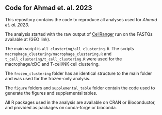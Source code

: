 ## Code for Ahmad et. al. 2023
This repository contains the code to reproduce all analyses used for *Ahmad et. al. 2023*. 

The analysis started with the raw output of [CellRanger](https://support.10xgenomics.com/single-cell-gene-expression/software/pipelines/latest/what-is-cell-ranger) run on the FASTQs available at (GEO link).

The main script is `all_clustering/all_clustering.R`.  The scripts `macrophage_clustering/macrophage_clustering.R` and `t_cell_clustering/t_cell_clustering.R` were used for the macrophage/cDC and T-cell/NK cell clustering.

The `frozen_clustering` folder has an identical structure to the main folder and was used for the frozen-only analysis.

The `figure` folders and `supplemental_table` folder contain the code used to generate the figures and supplemental tables.

All R packages used in the analysis are available on CRAN or Bioconductor, and provided as packages on conda-forge or bioconda.
